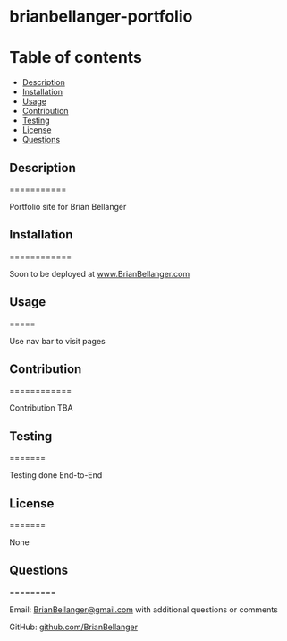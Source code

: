 # brianbellanger-portfolio



Table of contents
=================

<!--ts-->
* [Description](#description)
* [Installation](#installation)
* [Usage](#usage)
* [Contribution](#contribution)
* [Testing](#testing)
* [License](#license)
* [Questions](#questions)
<!--te-->

## Description
===========

Portfolio site for Brian Bellanger

## Installation
============

Soon to be deployed at www.BrianBellanger.com

## Usage
=====

Use nav bar to visit pages

## Contribution
============ 

Contribution TBA

## Testing
======= 

Testing done End-to-End

## License
=======

None

## Questions
=========

Email:    [BrianBellanger@gmail.com](mailto:BrianBellanger@gmail.com) with additional questions or comments

GitHub:   [github.com/BrianBellanger](https://github.com/BrianBellanger)